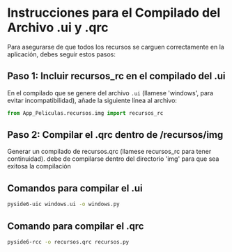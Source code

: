 # Instrucciones para el Compilado del Archivo .ui y .qrc

Para asegurarse de que todos los recursos se carguen correctamente en la aplicación, debes seguir estos pasos:

## Paso 1: Incluir recursos_rc en el compilado del .ui

En el compilado que se genere del archivo `.ui` (llamese 'windows', para evitar incompatibilidad), añade la siguiente línea al archivo:

```python
from App_Peliculas.recursos.img import recursos_rc
```

## Paso 2: Compilar el .qrc dentro de /recursos/img

Generar un compilado de recursos.qrc (llamese recursos_rc para tener continuidad). debe de compilarse dentro del directorio 'img' para que sea exitosa la compilación

## Comandos para compilar el .ui

```bash
pyside6-uic windows.ui -o windows.py  
```

## Comando para compilar el .qrc

```bash
pyside6-rcc -o recursos.qrc recursos.py 
```
